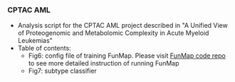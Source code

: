 ### CPTAC AML

- Analysis script for the CPTAC AML project described in "A Unified View of Proteogenomic and Metabolomic Complexity in Acute Myeloid Leukemias"
- Table of contents:
  - Fig6: config file of training FunMap. Please visit [FunMap code repo](https://github.com/bzhanglab/funmap) to see more detailed instruction of running FunMap
  - Fig7: subtype classifier
